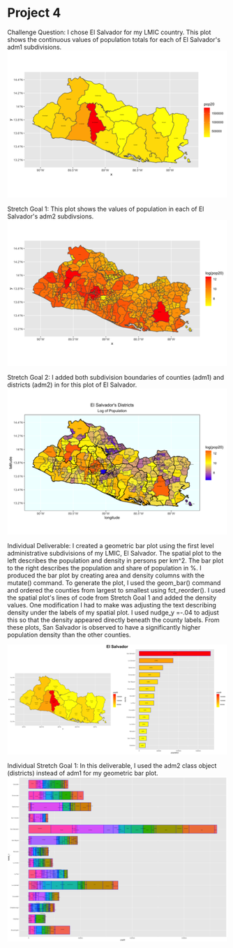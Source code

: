 # Project 4

Challenge Question: 
I chose El Salvador for my LMIC country. This plot shows the continuous values of population totals for each of El Salvador's adm1 subdivisions. 
![](slv_sf_adm1.png)

Stretch Goal 1: 
This plot shows the values of population in each of El Salvador's adm2 subdivsions. 
![](slv_sf_adm2.png)

Stretch Goal 2:
I added both subdivision boundaries of counties (adm1) and districts (adm2) in for this plot of El Salvador. 
![](ggplotslv_adm2.png)

Individual Deliverable:
I created a geometric bar plot using the first level administrative subdivisions of my LMIC, El Salvador. The spatial plot to the left describes the population and density in persons per km^2. The bar plot to the right describes the population and share of population in %. I produced the bar plot by creating area and density columns with the mutate() command. To generate the plot, I used the geom_bar() command and ordered the counties from largest to smallest using fct_reorder(). I used the spatial plot's lines of code from Stretch Goal 1 and added the density values. One modification I had to make was adjusting the text describing density under the labels of my spatial plot. I used  nudge_y =-.04 to adjust this so that the density appeared directly beneath the county labels. From these plots, San Salvador is observed to have a significantly higher population density than the other counties. 

![](elsalvador.png)

Individual Stretch Goal 1: 
In this deliverable, I used the adm2 class object (districts) instead of adm1 for my geometric bar plot. 
![](slv_adm2_bp.png)

